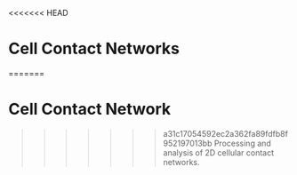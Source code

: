 <<<<<<< HEAD
# Cell Contact Networks
=======
# Cell Contact Network
>>>>>>> a31c17054592ec2a362fa89fdfb8f952197013bb
Processing and analysis of 2D cellular contact networks.
